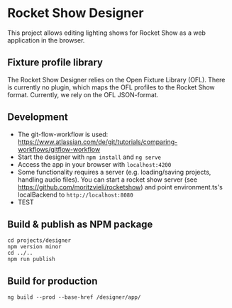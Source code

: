 # Rocket Show Designer
This project allows editing lighting shows for Rocket Show as a web application in the browser.

## Fixture profile library
The Rocket Show Designer relies on the Open Fixture Library (OFL). There is currently no plugin, which maps the OFL profiles to the Rocket Show format. Currently, we rely on the OFL JSON-format.

## Development
- The git-flow-workflow is used: https://www.atlassian.com/de/git/tutorials/comparing-workflows/gitflow-workflow
- Start the designer with `npm install` and `ng serve`
- Access the app in your browser with `localhost:4200`
- Some functionality requires a server (e.g. loading/saving projects, handling audio files). You can start a rocket show server (see https://github.com/moritzvieli/rocketshow) and point environment.ts's localBackend to `http://localhost:8080`
- TEST

## Build & publish as NPM package
```
cd projects/designer
npm version minor
cd ../..
npm run publish
```

## Build for production
```
ng build --prod --base-href /designer/app/
```